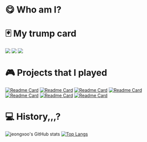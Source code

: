 # :yum: Who am I?

# :black_joker: My trump card
<img src="https://img.shields.io/badge/Python-3776AB?style=flat-square&logo=Python&logoColor=black"/></a>
<img src="https://img.shields.io/badge/Cpp-00599C?style=flat-square&logo=Cpp&logoColor=black"/></a>
<img src="https://img.shields.io/badge/Csharp-239120?style=flat-square&logo=Csharp&logoColor=black"/></a>

# :video_game: Projects that I played

[![Readme Card](https://github-readme-stats.vercel.app/api/pin/?username=jeongxoo&repo=withData&theme=dark)](https://github.com/jeongxoo/withData)
[![Readme Card](https://github-readme-stats.vercel.app/api/pin/?username=jeongxoo&repo=gaziGazi&theme=dark)](https://github.com/jeongxoo/gaziGazi)
[![Readme Card](https://github-readme-stats.vercel.app/api/pin/?username=jeongxoo&repo=Oven&theme=dark)](https://github.com/jeongxoo/Oven)
[![Readme Card](https://github-readme-stats.vercel.app/api/pin/?username=jeongxoo&repo=Have_a_nice_day&theme=dark)](https://github.com/jeongxoo/Have_a_nice_day)
[![Readme Card](https://github-readme-stats.vercel.app/api/pin/?username=jeongxoo&repo=Jeongorithm&theme=dark)](https://github.com/jeongxoo/Jeongorithm)
[![Readme Card](https://github-readme-stats.vercel.app/api/pin/?username=jeongxoo&repo=Catch_Me_If_You_Can&theme=dark)](https://github.com/jeongxoo/Catch_Me_If_You_Can)
[![Readme Card](https://github-readme-stats.vercel.app/api/pin/?username=jeongxoo&repo=NumBot&theme=dark)](https://github.com/jeongxoo/NumBot)


# :computer: History,,,?
![jeongxoo's GitHub stats](https://github-readme-stats.vercel.app/api?username=jeongxoo&show_icons=true&theme=gotham)
[![Top Langs](https://github-readme-stats.vercel.app/api/top-langs/?username=jeongxoo&layout=compact&theme=dark)](https://github.com/jeongxoo/github-readme-stats)


<!--
**jeongxoo/jeongxoo** is a ✨ _special_ ✨ repository because its `README.md` (this file) appears on your GitHub profile.

Here are some ideas to get you started:
d
- 🔭 I’m currently working on ...
- 🌱 I’m currently learning ...
- 👯 I’m looking to collaborate on ...
- 🤔 I’m looking for help with ...
- 💬 Ask me about ...
- 📫 How to reach me: ...
- 😄 Pronouns: ...
- ⚡ Fun fact: ...
-->

